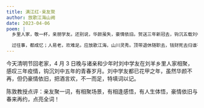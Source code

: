 ```yaml
---
title: 满江红·亲友聚
author: 放歌江海山阙
date: 2023-04-06
poem: |
  乡里人家，敬一杯，亲朋学友。还别说，华颜虽失，豪情依旧。贺送三年新冠去，钩沉五载刘中守。正青春，昼夜付饥肠，众皆瘦。

  过往事，都成忆；人易老，欢难足。应放歌江海，山川灵秀。顶带退休随职去，钱财死去归谁有？待他年，春色景和时，再相聚。
---
```


今天清明节回老家，4 月 3 日晚与诸亲和少年时刘中学友在刘羊乡里人家相聚，感叹三年疫情，钩沉刘中五年的青春岁月。刘中学友都已花甲之年，虽然华颜不再，但仍豪情依旧，把酒言欢，不一而足，特填词以记。

陈敦教授点评：亲友聚一词，有相聚场景，有相逢感悟，有人生体悟，豪情依旧与春来再约，点亮全词！
